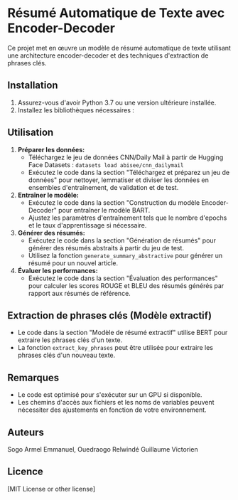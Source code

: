 # Résumé Automatique de Texte avec Encoder-Decoder

Ce projet met en œuvre un modèle de résumé automatique de texte utilisant une architecture encoder-decoder et des techniques d'extraction de phrases clés.

## Installation

1. Assurez-vous d'avoir Python 3.7 ou une version ultérieure installée.
2. Installez les bibliothèques nécessaires :

## Utilisation

1. **Préparer les données:**
    - Téléchargez le jeu de données CNN/Daily Mail à partir de Hugging Face Datasets : `datasets load abisee/cnn_dailymail`
    - Exécutez le code dans la section "Téléchargez et préparez un jeu de données" pour nettoyer, lemmatiser et diviser les données en ensembles d'entraînement, de validation et de test.
2. **Entraîner le modèle:**
    - Exécutez le code dans la section "Construction du modèle Encoder-Decoder" pour entraîner le modèle BART. 
    - Ajustez les paramètres d'entraînement tels que le nombre d'epochs et le taux d'apprentissage si nécessaire.
3. **Générer des résumés:**
    - Exécutez le code dans la section "Génération de résumés" pour générer des résumés abstraits à partir du jeu de test.
    - Utilisez la fonction `generate_summary_abstractive` pour générer un résumé pour un nouvel article.
4. **Évaluer les performances:**
    - Exécutez le code dans la section "Évaluation des performances" pour calculer les scores ROUGE et BLEU des résumés générés par rapport aux résumés de référence.

## Extraction de phrases clés (Modèle extractif)

- Le code dans la section "Modèle de résumé extractif" utilise BERT pour extraire les phrases clés d'un texte.
- La fonction `extract_key_phrases` peut être utilisée pour extraire les phrases clés d'un nouveau texte.

## Remarques

- Le code est optimisé pour s'exécuter sur un GPU si disponible.
- Les chemins d'accès aux fichiers et les noms de variables peuvent nécessiter des ajustements en fonction de votre environnement.


## Auteurs

Sogo Armel Emmanuel, Ouedraogo Relwindé Guillaume Victorien


## Licence

[MIT License or other license]

